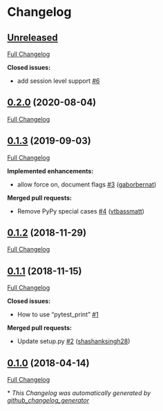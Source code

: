 # Changelog

## [Unreleased](https://github.com/pytest-dev/pytest-print/tree/HEAD)

[Full Changelog](https://github.com/pytest-dev/pytest-print/compare/0.2.0...HEAD)

**Closed issues:**

- add session level support [\#6](https://github.com/pytest-dev/pytest-print/issues/6)

## [0.2.0](https://github.com/pytest-dev/pytest-print/tree/0.2.0) (2020-08-04)

[Full Changelog](https://github.com/pytest-dev/pytest-print/compare/0.1.3...0.2.0)

## [0.1.3](https://github.com/pytest-dev/pytest-print/tree/0.1.3) (2019-09-03)

[Full Changelog](https://github.com/pytest-dev/pytest-print/compare/0.1.2...0.1.3)

**Implemented enhancements:**

- allow force on, document flags [\#3](https://github.com/pytest-dev/pytest-print/pull/3) ([gaborbernat](https://github.com/gaborbernat))

**Merged pull requests:**

- Remove PyPy special cases [\#4](https://github.com/pytest-dev/pytest-print/pull/4) ([vtbassmatt](https://github.com/vtbassmatt))

## [0.1.2](https://github.com/pytest-dev/pytest-print/tree/0.1.2) (2018-11-29)

[Full Changelog](https://github.com/pytest-dev/pytest-print/compare/0.1.1...0.1.2)

## [0.1.1](https://github.com/pytest-dev/pytest-print/tree/0.1.1) (2018-11-15)

[Full Changelog](https://github.com/pytest-dev/pytest-print/compare/0.1.0...0.1.1)

**Closed issues:**

- How to use “pytest\_print” [\#1](https://github.com/pytest-dev/pytest-print/issues/1)

**Merged pull requests:**

- Update setup.py [\#2](https://github.com/pytest-dev/pytest-print/pull/2) ([shashanksingh28](https://github.com/shashanksingh28))

## [0.1.0](https://github.com/pytest-dev/pytest-print/tree/0.1.0) (2018-04-14)

[Full Changelog](https://github.com/pytest-dev/pytest-print/compare/727896d18cab117ad84010086cbc4c9a16d9e8f7...0.1.0)



\* *This Changelog was automatically generated by [github_changelog_generator](https://github.com/github-changelog-generator/github-changelog-generator)*
